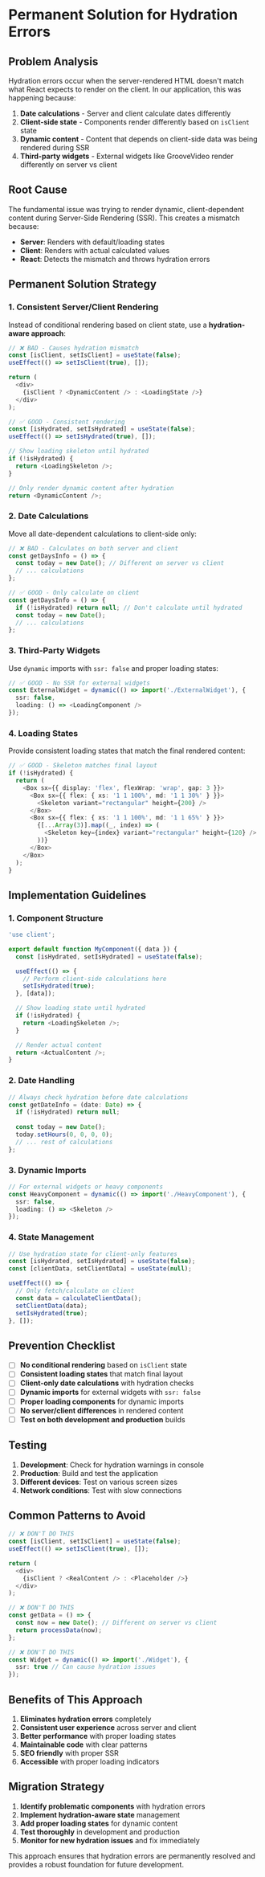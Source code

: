 # Permanent Solution for Hydration Errors

## Problem Analysis

Hydration errors occur when the server-rendered HTML doesn't match what React expects to render on the client. In our application, this was happening because:

1. **Date calculations** - Server and client calculate dates differently
2. **Client-side state** - Components render differently based on `isClient` state
3. **Dynamic content** - Content that depends on client-side data was being rendered during SSR
4. **Third-party widgets** - External widgets like GrooveVideo render differently on server vs client

## Root Cause

The fundamental issue was trying to render dynamic, client-dependent content during Server-Side Rendering (SSR). This creates a mismatch because:

- **Server**: Renders with default/loading states
- **Client**: Renders with actual calculated values
- **React**: Detects the mismatch and throws hydration errors

## Permanent Solution Strategy

### 1. Consistent Server/Client Rendering

Instead of conditional rendering based on client state, use a **hydration-aware approach**:

```typescript
// ❌ BAD - Causes hydration mismatch
const [isClient, setIsClient] = useState(false);
useEffect(() => setIsClient(true), []);

return (
  <div>
    {isClient ? <DynamicContent /> : <LoadingState />}
  </div>
);

// ✅ GOOD - Consistent rendering
const [isHydrated, setIsHydrated] = useState(false);
useEffect(() => setIsHydrated(true), []);

// Show loading skeleton until hydrated
if (!isHydrated) {
  return <LoadingSkeleton />;
}

// Only render dynamic content after hydration
return <DynamicContent />;
```

### 2. Date Calculations

Move all date-dependent calculations to client-side only:

```typescript
// ❌ BAD - Calculates on both server and client
const getDaysInfo = () => {
  const today = new Date(); // Different on server vs client
  // ... calculations
};

// ✅ GOOD - Only calculate on client
const getDaysInfo = () => {
  if (!isHydrated) return null; // Don't calculate until hydrated
  const today = new Date();
  // ... calculations
};
```

### 3. Third-Party Widgets

Use `dynamic` imports with `ssr: false` and proper loading states:

```typescript
// ✅ GOOD - No SSR for external widgets
const ExternalWidget = dynamic(() => import('./ExternalWidget'), {
  ssr: false,
  loading: () => <LoadingComponent />
});
```

### 4. Loading States

Provide consistent loading states that match the final rendered content:

```typescript
// ✅ GOOD - Skeleton matches final layout
if (!isHydrated) {
  return (
    <Box sx={{ display: 'flex', flexWrap: 'wrap', gap: 3 }}>
      <Box sx={{ flex: { xs: '1 1 100%', md: '1 1 30%' } }}>
        <Skeleton variant="rectangular" height={200} />
      </Box>
      <Box sx={{ flex: { xs: '1 1 100%', md: '1 1 65%' } }}>
        {[...Array(3)].map((_, index) => (
          <Skeleton key={index} variant="rectangular" height={120} />
        ))}
      </Box>
    </Box>
  );
}
```

## Implementation Guidelines

### 1. Component Structure

```typescript
'use client';

export default function MyComponent({ data }) {
  const [isHydrated, setIsHydrated] = useState(false);

  useEffect(() => {
    // Perform client-side calculations here
    setIsHydrated(true);
  }, [data]);

  // Show loading state until hydrated
  if (!isHydrated) {
    return <LoadingSkeleton />;
  }

  // Render actual content
  return <ActualContent />;
}
```

### 2. Date Handling

```typescript
// Always check hydration before date calculations
const getDateInfo = (date: Date) => {
  if (!isHydrated) return null;
  
  const today = new Date();
  today.setHours(0, 0, 0, 0);
  // ... rest of calculations
};
```

### 3. Dynamic Imports

```typescript
// For external widgets or heavy components
const HeavyComponent = dynamic(() => import('./HeavyComponent'), {
  ssr: false,
  loading: () => <Skeleton />
});
```

### 4. State Management

```typescript
// Use hydration state for client-only features
const [isHydrated, setIsHydrated] = useState(false);
const [clientData, setClientData] = useState(null);

useEffect(() => {
  // Only fetch/calculate on client
  const data = calculateClientData();
  setClientData(data);
  setIsHydrated(true);
}, []);
```

## Prevention Checklist

- [ ] **No conditional rendering** based on `isClient` state
- [ ] **Consistent loading states** that match final layout
- [ ] **Client-only date calculations** with hydration checks
- [ ] **Dynamic imports** for external widgets with `ssr: false`
- [ ] **Proper loading components** for dynamic imports
- [ ] **No server/client differences** in rendered content
- [ ] **Test on both development and production** builds

## Testing

1. **Development**: Check for hydration warnings in console
2. **Production**: Build and test the application
3. **Different devices**: Test on various screen sizes
4. **Network conditions**: Test with slow connections

## Common Patterns to Avoid

```typescript
// ❌ DON'T DO THIS
const [isClient, setIsClient] = useState(false);
useEffect(() => setIsClient(true), []);

return (
  <div>
    {isClient ? <RealContent /> : <Placeholder />}
  </div>
);

// ❌ DON'T DO THIS
const getData = () => {
  const now = new Date(); // Different on server vs client
  return processData(now);
};

// ❌ DON'T DO THIS
const Widget = dynamic(() => import('./Widget'), {
  ssr: true // Can cause hydration issues
});
```

## Benefits of This Approach

1. **Eliminates hydration errors** completely
2. **Consistent user experience** across server and client
3. **Better performance** with proper loading states
4. **Maintainable code** with clear patterns
5. **SEO friendly** with proper SSR
6. **Accessible** with proper loading indicators

## Migration Strategy

1. **Identify problematic components** with hydration errors
2. **Implement hydration-aware state** management
3. **Add proper loading states** for dynamic content
4. **Test thoroughly** in development and production
5. **Monitor for new hydration issues** and fix immediately

This approach ensures that hydration errors are permanently resolved and provides a robust foundation for future development. 